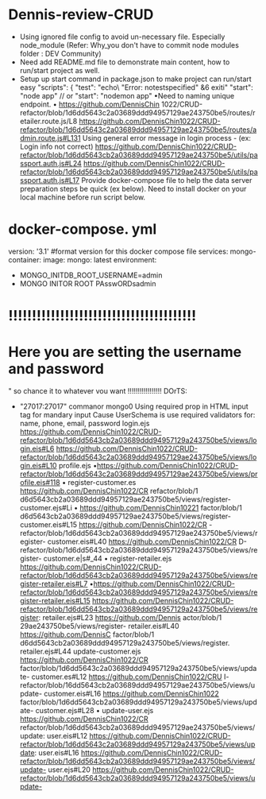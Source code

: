 # Dennis-review-CRUD
- Using ignored file config to avoid un-necessary file. Especially node_module (Refer: Why_you don't have to commit node modules folder :
DEV Community)
- Need add README.md file to demonstrate main content, how to run/start project as well.
- Setup up start command in package.json to make project can run/start easy
"scripts": {
"test": "echo\ "Error: notestspecified\" &6 exiti"
"start": "node app"
// or "start": "nodemon app"
•Need to naming unique endpoint.
• https://github.com/DennisChin 1022/CRUD-refactor/blob/1d6dd5643c2a03689ddd94957129ae243750be5/routes/retailer.route.js/L8
https://github.com/DennisChin1022/CRUD-refactor/blob/1d6dd5643c2a03689ddd94957129ae243750be5/routes/admin.route.js#L131
Using general error message in login process - (ex: Login info not correct)
https://github.com/DennisChin1022/CRUD-refactor/blob/1d6dd5643cb2a03689ddd94957129ae243750be5/utils/passport.auth.js#L24
https://github.com/DennisChin1022/CRUD-refactor/blob/1d6dd5643cb2a03689ddd94957129ae243750be5/utils/passport.auth.js#L17
Provide docker-compose file to help the data server preparation steps be quick (ex below). Need to install docker on your local machine before run script below.
# docker-compose. yml
version: '3.1' #format version for this docker compose file services:
mongo-container:
image: mongo: latest environment:
- MONGO_INITDB_ROOT_USERNAME=admin
- MONGO INITOR ROOT PAsswORDsadmin
# !!!!!!!!!!!!!!!!!!!!!!!!!!!!!!!!!!!!!!!!
# Here you are setting the username and password
" so chance it to whatever vou want
!!!!!!!!!!!!!!!!!
DOrTS:
- "27017:27017"
commanor mongo0
Using required prop in HTML input tag for mandary input
Cause UserSchema is use required validators for: name, phone, email, password login.ejs
https://github.com/DennisChin1022/CRUD-refactor/blob/1d6dd5643cb2a03689ddd94957129a243750be5/views/login.eis#L6
https://github.com/DennisChin1022/CRUD-refactor/blob/1d6dd5643c2a03689ddd94957129ae243750be5/views/login.eis#L10
profile.ejs
•https://github.com/DennisChin1022/CRUD-refactor/blob/1d6dd5643c2a03689ddd94957129ae243750be5/views/profile.eis#118
• register-customer.es
https://github.com/DennisChin1022/CR
refactor/blob/1 d6d5643cb2a03689ddd94957129ae243750be5/views/register-
customer.ejs#Li
• https://github.com/DennisChin10221
factor/blob/1 d6d5643cb2a03689ddd94957129ae243750be5/views/register-
customer.eis#L15
https://github.com/DennisChin1022/CR
-refactor/blob/1d6dd5643cb2a03689ddd94957129ae243750be5/views/register-
customer.eis#L40
https://github.com/DennisChin1022/CR
D-refactor/blob/1d6dd5643cb2a03689ddd94957129a243750be5/views/register-
customer.e|s#_44
• register-retailer.ejs
https://github.com/DennisChin1022/CRUD-refactor/blob/1d6dd5643cb2a03689ddd94957129a243750be5/views/register-retailer.eis#L7
•https://github.com/DennisChin1022/CRUD-refactor/blob/1d6dd5643cb2a03689ddd94957129a243750be5/views/register-retailer.eis#L15
https://github.com/DennisChin1022/CRUD-refactor/blob/1d6dd5643cb2a03689ddd94957129a243750be5/views/register:
retailer.ejs#L23
https://github.com/Dennis
actor/blob/1
29ae243750be5/views/register-
retailer.eis#L40
https://github.com/DennisC
factor/blob/1 d6dd5643cb2a03689ddd94957129a243750be5/views/register.
retailer.ejs#L44 update-customer.ejs
https://github.com/DennisChin1022/CR
factor/blob/1d6dd5643c2a03689ddd94957129a243750be5/views/update-
customer.es#L12
https://github.com/DennisChin1022/CRU
I- refactor/blob/16dd5643cb2a03689ddd94957129ae243750be5/views/update-
customer.eis#L16
https://github.com/DennisChin1022
factor/blob/1d6dd5643cb2a03689ddd94957129a243750be5/views/update-
customer.ejs#L28
• update-user.ejs
https://github.com/DennisChin1022/CR
refactor/blob/1d6dd5643cb2a03689ddd94957129ae243750be5/views/update:
user.eis#L12
https://github.com/DennisChin1022/CRUD-refactor/blob/1d6dd5643c2a03689ddd94957129a243750be5/views/update:
user.eis#L16
https://github.com/DennisChin1022/CRUD-refactor/blob/1d6dd5643cb2a03689ddd94957129ae243750be5/views/update-
user.ejs#L20
https://github.com/DennisChin1022/CRUD-refactor/blob/1d6dd5643cb2a03689ddd94957129a243750be5/views/update-
